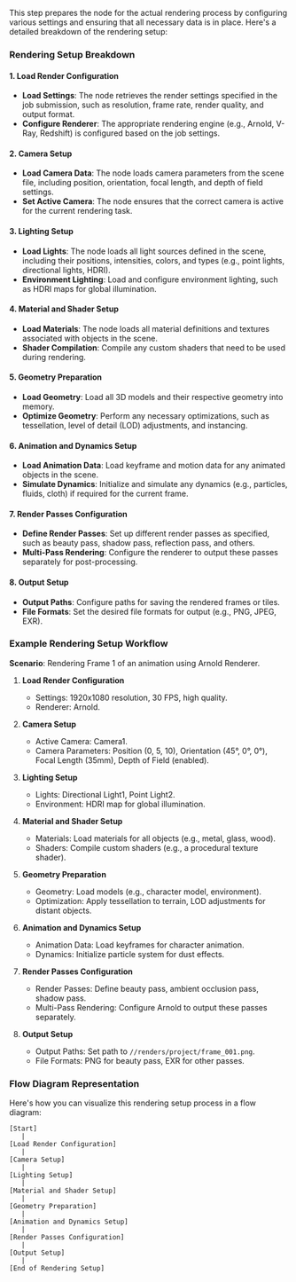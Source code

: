 This step prepares the node for the actual rendering process by configuring various settings and ensuring that all necessary data is in place. Here's a detailed breakdown of the rendering setup:

### Rendering Setup Breakdown

#### 1. **Load Render Configuration**
- **Load Settings**: The node retrieves the render settings specified in the job submission, such as resolution, frame rate, render quality, and output format.
- **Configure Renderer**: The appropriate rendering engine (e.g., Arnold, V-Ray, Redshift) is configured based on the job settings.

#### 2. **Camera Setup**
- **Load Camera Data**: The node loads camera parameters from the scene file, including position, orientation, focal length, and depth of field settings.
- **Set Active Camera**: The node ensures that the correct camera is active for the current rendering task.

#### 3. **Lighting Setup**
- **Load Lights**: The node loads all light sources defined in the scene, including their positions, intensities, colors, and types (e.g., point lights, directional lights, HDRI).
- **Environment Lighting**: Load and configure environment lighting, such as HDRI maps for global illumination.

#### 4. **Material and Shader Setup**
- **Load Materials**: The node loads all material definitions and textures associated with objects in the scene.
- **Shader Compilation**: Compile any custom shaders that need to be used during rendering.

#### 5. **Geometry Preparation**
- **Load Geometry**: Load all 3D models and their respective geometry into memory.
- **Optimize Geometry**: Perform any necessary optimizations, such as tessellation, level of detail (LOD) adjustments, and instancing.

#### 6. **Animation and Dynamics Setup**
- **Load Animation Data**: Load keyframe and motion data for any animated objects in the scene.
- **Simulate Dynamics**: Initialize and simulate any dynamics (e.g., particles, fluids, cloth) if required for the current frame.

#### 7. **Render Passes Configuration**
- **Define Render Passes**: Set up different render passes as specified, such as beauty pass, shadow pass, reflection pass, and others.
- **Multi-Pass Rendering**: Configure the renderer to output these passes separately for post-processing.

#### 8. **Output Setup**
- **Output Paths**: Configure paths for saving the rendered frames or tiles.
- **File Formats**: Set the desired file formats for output (e.g., PNG, JPEG, EXR).

### Example Rendering Setup Workflow

**Scenario**: Rendering Frame 1 of an animation using Arnold Renderer.

1. **Load Render Configuration**
   - Settings: 1920x1080 resolution, 30 FPS, high quality.
   - Renderer: Arnold.

2. **Camera Setup**
   - Active Camera: Camera1.
   - Camera Parameters: Position (0, 5, 10), Orientation (45°, 0°, 0°), Focal Length (35mm), Depth of Field (enabled).

3. **Lighting Setup**
   - Lights: Directional Light1, Point Light2.
   - Environment: HDRI map for global illumination.

4. **Material and Shader Setup**
   - Materials: Load materials for all objects (e.g., metal, glass, wood).
   - Shaders: Compile custom shaders (e.g., a procedural texture shader).

5. **Geometry Preparation**
   - Geometry: Load models (e.g., character model, environment).
   - Optimization: Apply tessellation to terrain, LOD adjustments for distant objects.

6. **Animation and Dynamics Setup**
   - Animation Data: Load keyframes for character animation.
   - Dynamics: Initialize particle system for dust effects.

7. **Render Passes Configuration**
   - Render Passes: Define beauty pass, ambient occlusion pass, shadow pass.
   - Multi-Pass Rendering: Configure Arnold to output these passes separately.

8. **Output Setup**
   - Output Paths: Set path to `//renders/project/frame_001.png`.
   - File Formats: PNG for beauty pass, EXR for other passes.

### Flow Diagram Representation

Here's how you can visualize this rendering setup process in a flow diagram:

```
[Start]
   |
[Load Render Configuration]
   |
[Camera Setup]
   |
[Lighting Setup]
   |
[Material and Shader Setup]
   |
[Geometry Preparation]
   |
[Animation and Dynamics Setup]
   |
[Render Passes Configuration]
   |
[Output Setup]
   |
[End of Rendering Setup]
```

